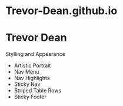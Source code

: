 # Trevor-Dean.github.io
# Trevor Dean
Stylling and Appearance
* Artistic Portrait
* Nav Menu
* Nav Highlights
* Sticky Nav
* Striped Table Rows
* Sticky Footer